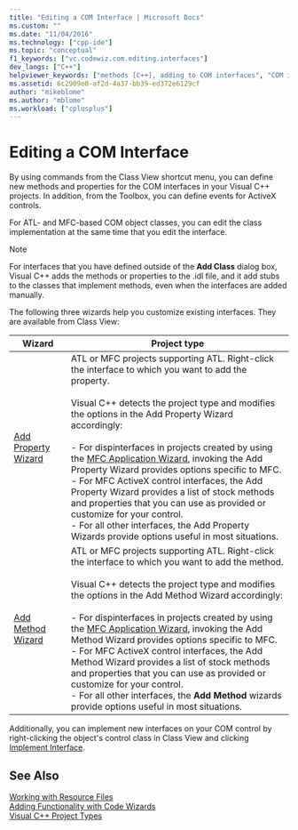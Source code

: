 ```yaml
---
title: "Editing a COM Interface | Microsoft Docs"
ms.custom: ""
ms.date: "11/04/2016"
ms.technology: ["cpp-ide"]
ms.topic: "conceptual"
f1_keywords: ["vc.codewiz.com.editing.interfaces"]
dev_langs: ["C++"]
helpviewer_keywords: ["methods [C++], adding to COM interfaces", "COM interfaces, editing", "properties [C++], adding to COM interfaces"]
ms.assetid: 6c2909e0-af2d-4a37-bb39-ed372e6129cf
author: "mikeblome"
ms.author: "mblome"
ms.workload: ["cplusplus"]
---
```

# Editing a COM Interface

By using commands from the Class View shortcut menu, you can define new methods and properties for the COM interfaces in your Visual C++ projects. In addition, from the Toolbox, you can define events for ActiveX controls.

For ATL- and MFC-based COM object classes, you can edit the class implementation at the same time that you edit the interface.

> [!NOTE]
>  For interfaces that you have defined outside of the **Add Class** dialog box, Visual C++ adds the methods or properties to the .idl file, and it add stubs to the classes that implement methods, even when the interfaces are added manually.

The following three wizards help you customize existing interfaces. They are available from Class View:

|Wizard|Project type|
|------------|------------------|
|[Add Property Wizard](../ide/names-add-property-wizard.md)|ATL or MFC projects supporting ATL. Right-click the interface to which you want to add the property.<br /><br /> Visual C++ detects the project type and modifies the options in the Add Property Wizard accordingly:<br /><br /> -   For dispinterfaces in projects created by using the [MFC Application Wizard](../mfc/reference/mfc-application-wizard.md), invoking the Add Property Wizard provides options specific to MFC.<br />-   For MFC ActiveX control interfaces, the Add Property Wizard provides a list of stock methods and properties that you can use as provided or customize for your control.<br />-   For all other interfaces, the Add Property Wizards provide options useful in most situations.|
|[Add Method Wizard](../ide/add-method-wizard.md)|ATL or MFC projects supporting ATL. Right-click the interface to which you want to add the method.<br /><br /> Visual C++ detects the project type and modifies the options in the Add Method Wizard accordingly:<br /><br /> -   For dispinterfaces in projects created by using the [MFC Application Wizard](../mfc/reference/mfc-application-wizard.md), invoking the Add Method Wizard provides options specific to MFC.<br />-   For MFC ActiveX control interfaces, the Add Method Wizard provides a list of stock methods and properties that you can use as provided or customize for your control.<br />-   For all other interfaces, the **Add Method** wizards provide options useful in most situations.|

Additionally, you can implement new interfaces on your COM control by right-clicking the object's control class in Class View and clicking [Implement Interface](../ide/implement-interface-wizard.md).

## See Also

[Working with Resource Files](../windows/working-with-resource-files.md)<br>
[Adding Functionality with Code Wizards](../ide/adding-functionality-with-code-wizards-cpp.md)<br>
[Visual C++ Project Types](../ide/visual-cpp-project-types.md)